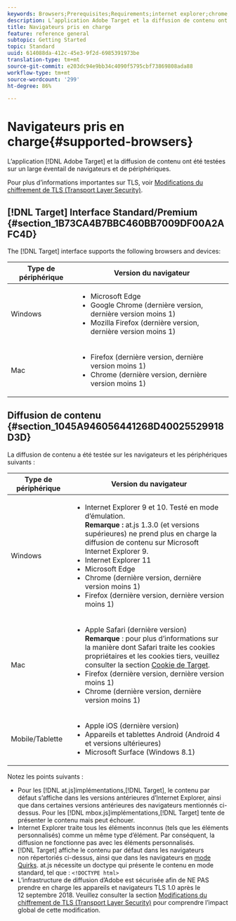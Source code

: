 ```yaml
---
keywords: Browsers;Prerequisites;Requirements;internet explorer;chrome;firefox;safari;android;surface
description: L’application Adobe Target et la diffusion de contenu ont été testées sur un large éventail de navigateurs et de périphériques.
title: Navigateurs pris en charge
feature: reference general
subtopic: Getting Started
topic: Standard
uuid: 614088da-412c-45e3-9f2d-6985391973be
translation-type: tm+mt
source-git-commit: e203dc94e9bb34c4090f5795cbf73869808ada88
workflow-type: tm+mt
source-wordcount: '299'
ht-degree: 86%

---
```



# Navigateurs pris en charge{#supported-browsers}

L’application [!DNL Adobe Target] et la diffusion de contenu ont été testées sur un large éventail de navigateurs et de périphériques.

Pour plus d’informations importantes sur TLS, voir [Modifications du chiffrement de TLS (Transport Layer Security)](../../c-implementing-target/c-considerations-before-you-implement-target/tls-transport-layer-security-encryption.md#concept_CC1001E9D3AE4BABAF90B8311B0A6451).

## [!DNL Target] Interface Standard/Premium {#section_1B73CA4B7BBC460BB7009DF00A2AFC4D}

The [!DNL Target] interface supports the following browsers and devices:

| Type de périphérique | Version du navigateur |
|--- |--- |
| Windows | <ul><li>Microsoft Edge</li><li>Google Chrome (dernière version, dernière version moins 1)</li><li>Mozilla Firefox (dernière version, dernière version moins 1)</li></ul> |
| Mac | <ul><li>Firefox (dernière version, dernière version moins 1)</li><li>Chrome (dernière version, dernière version moins 1)</li></ul> |

## Diffusion de contenu {#section_1045A946056441268D40025529918D3D}

La diffusion de contenu a été testée sur les navigateurs et les périphériques suivants :

| Type de périphérique | Version du navigateur |
|--- |--- |
| Windows | <ul><li>Internet Explorer 9 et 10. Testé en mode d’émulation.<br>**Remarque :** at.js 1.3.0 (et versions supérieures) ne prend plus en charge la diffusion de contenu sur Microsoft Internet Explorer 9.</li><li>Internet Explorer 11</li><li>Microsoft Edge</li><li>Chrome (dernière version, dernière version moins 1)</li><li>Firefox (dernière version, dernière version moins 1)</li></ul> |
| Mac | <ul><li>Apple Safari (dernière version)<br>**Remarque** : pour plus d’informations sur la manière dont Safari traite les cookies propriétaires et les cookies tiers, veuillez consulter la section [Cookie de Target](/help/c-implementing-target/c-implementing-target-for-client-side-web/t-mbox-download/cookie-behavior.md).</li><li>Firefox (dernière version, dernière version moins 1)</li><li>Chrome (dernière version, dernière version moins 1)</li></ul> |
| Mobile/Tablette | <ul><li>Apple iOS (dernière version)</li><li>Appareils et tablettes Android (Android 4 et versions ultérieures)</li><li>Microsoft Surface (Windows 8.1)</li></ul> |

Notez les points suivants :

* Pour les [!DNL at.js]implémentations,[!DNL Target], le contenu par défaut s’affiche dans les versions antérieures d’Internet Explorer, ainsi que dans certaines versions antérieures des navigateurs mentionnés ci-dessus. Pour les [!DNL mbox.js]implémentations,[!DNL Target] tente de présenter le contenu mais peut échouer.
* Internet Explorer traite tous les éléments inconnus (tels que les éléments personnalisés) comme un même type d’élément. Par conséquent, la diffusion ne fonctionne pas avec les éléments personnalisés.
* [!DNL Target] affiche le contenu par défaut dans les navigateurs non répertoriés ci-dessus, ainsi que dans les navigateurs en [mode Quirks](https://en.wikipedia.org/wiki/Quirks_mode). at.js nécessite un doctype qui présente le contenu en mode standard, tel que : `<!DOCTYPE html>`
* L’infrastructure de diffusion d’Adobe est sécurisée afin de NE PAS prendre en charge les appareils et navigateurs TLS 1.0 après le 12 septembre 2018. Veuillez consulter la section [Modifications du chiffrement de TLS (Transport Layer Security)](../../c-implementing-target/c-considerations-before-you-implement-target/tls-transport-layer-security-encryption.md#concept_CC1001E9D3AE4BABAF90B8311B0A6451) pour comprendre l’impact global de cette modification.
